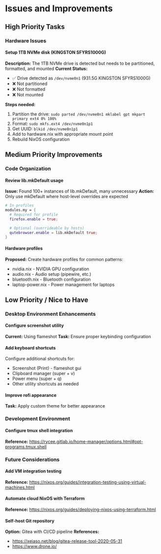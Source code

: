 # Issues and Improvements

## High Priority Tasks

### Hardware Issues

#### Setup 1TB NVMe disk (KINGSTON SFYRS1000G)

**Description:** The 1TB NVMe drive is detected but needs to be partitioned, formatted, and mounted
**Current Status:**

- ✅ Drive detected as `/dev/nvme0n1` (931.5G KINGSTON SFYRS1000G)
- ❌ Not partitioned
- ❌ Not formatted
- ❌ Not mounted

**Steps needed:**

1. Partition the drive: `sudo parted /dev/nvme0n1 mklabel gpt mkpart primary ext4 0% 100%`
2. Format: `sudo mkfs.ext4 /dev/nvme0n1p1`
3. Get UUID: `blkid /dev/nvme0n1p1`
4. Add to hardware.nix with appropriate mount point
5. Rebuild NixOS configuration

## Medium Priority Improvements

### Code Organization

#### Review lib.mkDefault usage

**Issue:** Found 100+ instances of lib.mkDefault, many unnecessary
**Action:** Only use mkDefault where host-level overrides are expected

```nix
# In profiles
modules.my = {
  # Required for profile
  firefox.enable = true;

  # Optional (overrideable by hosts)
  qutebrowser.enable = lib.mkDefault true;
}
```

#### Hardware profiles

**Proposed:** Create hardware profiles for common patterns:

- nvidia.nix - NVIDIA GPU configuration
- audio.nix - Audio setup (pipewire, etc.)
- bluetooth.nix - Bluetooth configuration
- laptop-power.nix - Power management for laptops

## Low Priority / Nice to Have

### Desktop Environment Enhancements

#### Configure screenshot utility

**Current:** Using flameshot
**Task:** Ensure proper keybinding configuration

#### Add keyboard shortcuts

Configure additional shortcuts for:

- Screenshot (Print) - flameshot gui
- Clipboard manager (super + v)
- Power menu (super + q)
- Other utility shortcuts as needed

#### Improve rofi appearance

**Task:** Apply custom theme for better appearance

### Development Environment

#### Configure tmux shell integration

**Reference:** https://rycee.gitlab.io/home-manager/options.html#opt-programs.tmux.shell

### Future Considerations

#### Add VM integration testing

**Reference:** https://nixos.org/guides/integration-testing-using-virtual-machines.html

#### Automate cloud NixOS with Terraform

**Reference:** https://nixos.org/guides/deploying-nixos-using-terraform.html

#### Self-host Git repository

**Option:** Gitea with CI/CD pipeline
**References:**

- https://xeiaso.net/blog/gitea-release-tool-2020-05-31
- https://www.drone.io/
